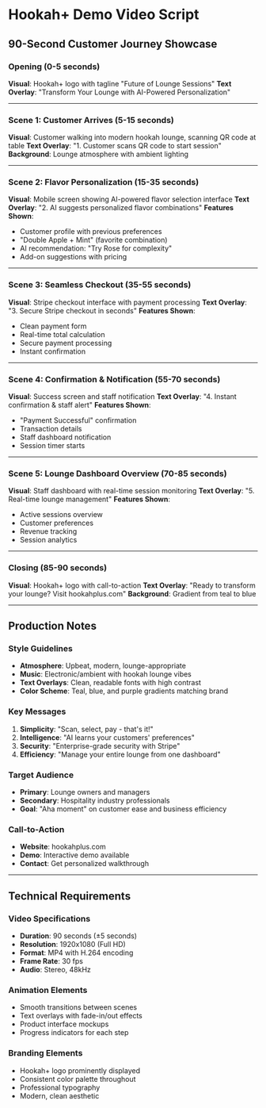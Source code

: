 # Hookah+ Demo Video Script
## 90-Second Customer Journey Showcase

### Opening (0-5 seconds)
**Visual**: Hookah+ logo with tagline "Future of Lounge Sessions"
**Text Overlay**: "Transform Your Lounge with AI-Powered Personalization"

---

### Scene 1: Customer Arrives (5-15 seconds)
**Visual**: Customer walking into modern hookah lounge, scanning QR code at table
**Text Overlay**: "1. Customer scans QR code to start session"
**Background**: Lounge atmosphere with ambient lighting

---

### Scene 2: Flavor Personalization (15-35 seconds)
**Visual**: Mobile screen showing AI-powered flavor selection interface
**Text Overlay**: "2. AI suggests personalized flavor combinations"
**Features Shown**:
- Customer profile with previous preferences
- "Double Apple + Mint" (favorite combination)
- AI recommendation: "Try Rose for complexity"
- Add-on suggestions with pricing

---

### Scene 3: Seamless Checkout (35-55 seconds)
**Visual**: Stripe checkout interface with payment processing
**Text Overlay**: "3. Secure Stripe checkout in seconds"
**Features Shown**:
- Clean payment form
- Real-time total calculation
- Secure payment processing
- Instant confirmation

---

### Scene 4: Confirmation & Notification (55-70 seconds)
**Visual**: Success screen and staff notification
**Text Overlay**: "4. Instant confirmation & staff alert"
**Features Shown**:
- "Payment Successful" confirmation
- Transaction details
- Staff dashboard notification
- Session timer starts

---

### Scene 5: Lounge Dashboard Overview (70-85 seconds)
**Visual**: Staff dashboard with real-time session monitoring
**Text Overlay**: "5. Real-time lounge management"
**Features Shown**:
- Active sessions overview
- Customer preferences
- Revenue tracking
- Session analytics

---

### Closing (85-90 seconds)
**Visual**: Hookah+ logo with call-to-action
**Text Overlay**: "Ready to transform your lounge? Visit hookahplus.com"
**Background**: Gradient from teal to blue

---

## Production Notes

### Style Guidelines
- **Atmosphere**: Upbeat, modern, lounge-appropriate
- **Music**: Electronic/ambient with hookah lounge vibes
- **Text Overlays**: Clean, readable fonts with high contrast
- **Color Scheme**: Teal, blue, and purple gradients matching brand

### Key Messages
1. **Simplicity**: "Scan, select, pay - that's it!"
2. **Intelligence**: "AI learns your customers' preferences"
3. **Security**: "Enterprise-grade security with Stripe"
4. **Efficiency**: "Manage your entire lounge from one dashboard"

### Target Audience
- **Primary**: Lounge owners and managers
- **Secondary**: Hospitality industry professionals
- **Goal**: "Aha moment" on customer ease and business efficiency

### Call-to-Action
- **Website**: hookahplus.com
- **Demo**: Interactive demo available
- **Contact**: Get personalized walkthrough

---

## Technical Requirements

### Video Specifications
- **Duration**: 90 seconds (±5 seconds)
- **Resolution**: 1920x1080 (Full HD)
- **Format**: MP4 with H.264 encoding
- **Frame Rate**: 30 fps
- **Audio**: Stereo, 48kHz

### Animation Elements
- Smooth transitions between scenes
- Text overlays with fade-in/out effects
- Product interface mockups
- Progress indicators for each step

### Branding Elements
- Hookah+ logo prominently displayed
- Consistent color palette throughout
- Professional typography
- Modern, clean aesthetic
